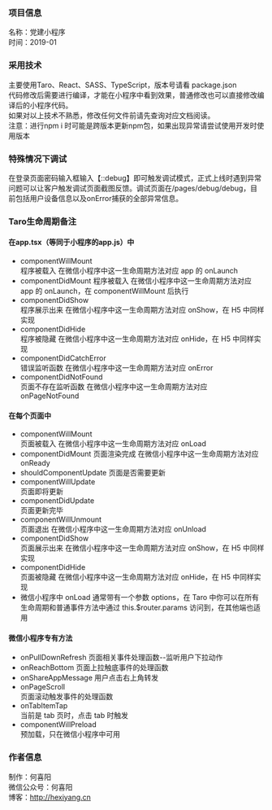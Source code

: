 ### 项目信息 
名称：党建小程序    
时间：2019-01

### 采用技术
主要使用Taro、React、SASS、TypeScript，版本号请看  package.json     
代码修改后需要进行编译，才能在小程序中看到效果，普通修改也可以直接修改编译后的小程序代码。    
如果对以上技术不熟悉，修改任何文件前请先查询对应文档阅读。    
注意：进行npm i 时可能是跨版本更新npm包，如果出现异常请尝试使用开发时使用版本  


### 特殊情况下调试  
在登录页面密码输入框输入【::debug】即可触发调试模式，正式上线时遇到异常问题可以让客户触发调试页面截图反馈。调试页面在/pages/debug/debug，目前包括用户设备信息以及onError捕获的全部异常信息。

###  Taro生命周期备注
#### 在app.tsx（等同于小程序的app.js）中
* componentWillMount	
程序被载入	在微信小程序中这一生命周期方法对应 app 的 onLaunch
* componentDidMount	
程序被载入	在微信小程序中这一生命周期方法对应 app 的 onLaunch，在 componentWillMount 后执行
* componentDidShow	
程序展示出来	在微信小程序中这一生命周期方法对应 onShow，在 H5 中同样实现
* componentDidHide	
程序被隐藏	在微信小程序中这一生命周期方法对应 onHide，在 H5 中同样实现
* componentDidCatchError	
错误监听函数	在微信小程序中这一生命周期方法对应 onError
* componentDidNotFound	
页面不存在监听函数	在微信小程序中这一生命周期方法对应 onPageNotFound
#### 在每个页面中
* componentWillMount	
页面被载入	在微信小程序中这一生命周期方法对应 onLoad
* componentDidMount	
页面渲染完成	在微信小程序中这一生命周期方法对应 onReady
* shouldComponentUpdate	
页面是否需要更新	
* componentWillUpdate	
页面即将更新	
* componentDidUpdate	
页面更新完毕	
* componentWillUnmount	
页面退出	在微信小程序中这一生命周期方法对应 onUnload
* componentDidShow	
页面展示出来	在微信小程序中这一生命周期方法对应 onShow，在 H5 中同样实现
* componentDidHide	
页面被隐藏	在微信小程序中这一生命周期方法对应 onHide，在 H5 中同样实现
* 微信小程序中 onLoad 通常带有一个参数 options，在 Taro 中你可以在所有生命周期和普通事件方法中通过 this.$router.params 访问到，在其他端也适用
#### 微信小程序专有方法
* onPullDownRefresh	
页面相关事件处理函数--监听用户下拉动作
* onReachBottom	
页面上拉触底事件的处理函数
* onShareAppMessage	
用户点击右上角转发
* onPageScroll	
页面滚动触发事件的处理函数
* onTabItemTap	
当前是 tab 页时，点击 tab 时触发
* componentWillPreload	
预加载，只在微信小程序中可用

### 作者信息
制作：何喜阳   
微信公众号：何喜阳  
博客：http://hexiyang.cn
